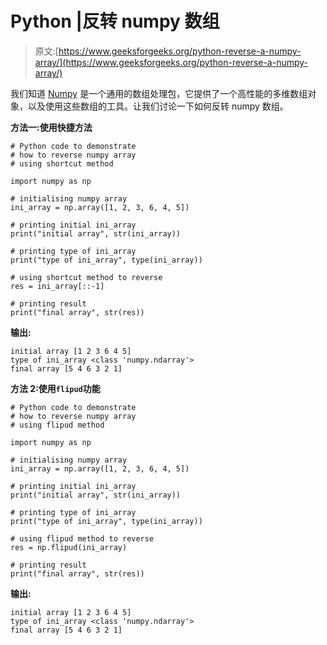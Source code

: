# Python |反转 numpy 数组

> 原文:[https://www.geeksforgeeks.org/python-reverse-a-numpy-array/](https://www.geeksforgeeks.org/python-reverse-a-numpy-array/)

我们知道 [Numpy](https://www.geeksforgeeks.org/numpy-in-python-set-1-introduction/) 是一个通用的数组处理包，它提供了一个高性能的多维数组对象，以及使用这些数组的工具。让我们讨论一下如何反转 numpy 数组。

**方法一:使用快捷方法**

```
# Python code to demonstrate
# how to reverse numpy array
# using shortcut method

import numpy as np

# initialising numpy array
ini_array = np.array([1, 2, 3, 6, 4, 5])

# printing initial ini_array
print("initial array", str(ini_array))

# printing type of ini_array
print("type of ini_array", type(ini_array))

# using shortcut method to reverse
res = ini_array[::-1]

# printing result
print("final array", str(res))
```

**输出:**

```
initial array [1 2 3 6 4 5]
type of ini_array <class 'numpy.ndarray'>
final array [5 4 6 3 2 1]

```

**方法 2:使用`flipud`功能**

```
# Python code to demonstrate
# how to reverse numpy array
# using flipud method

import numpy as np

# initialising numpy array
ini_array = np.array([1, 2, 3, 6, 4, 5])

# printing initial ini_array
print("initial array", str(ini_array))

# printing type of ini_array
print("type of ini_array", type(ini_array))

# using flipud method to reverse
res = np.flipud(ini_array)

# printing result
print("final array", str(res))
```

**输出:**

```
initial array [1 2 3 6 4 5]
type of ini_array <class 'numpy.ndarray'>
final array [5 4 6 3 2 1]

```